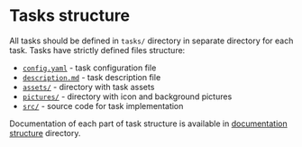 # Tasks structure

All tasks should be defined in `tasks/` directory in separate directory for each task.
Tasks have strictly defined files structure:
- [`config.yaml`](structure/config.md) - task configuration file
- [`description.md`](structure/description.md) - task description file
- [`assets/`](structure/assets.md) - directory with task assets
- [`pictures/`](structure/pictures.md) - directory with icon and background pictures
- [`src/`](structure/src.md) - source code for task implementation

Documentation of each part of task structure is available in [documentation structure](structure/) directory.
